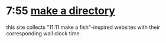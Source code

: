 # 7:55 [make a directory](https://directory.breq.dev/)

this site collects "11:11 make a fish"-inspired websites with their corresponding wall clock time.
